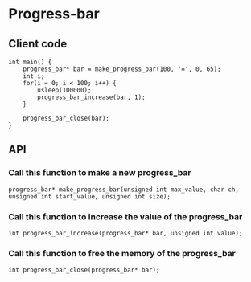 # Progress-bar

## Client code
```
int main() {
    progress_bar* bar = make_progress_bar(100, '=', 0, 65);
    int i;
    for(i = 0; i < 100; i++) {
        usleep(100000);
        progress_bar_increase(bar, 1);
    }

    progress_bar_close(bar);
}
```
## API

### Call this function to make a new progress_bar
```
progress_bar* make_progress_bar(unsigned int max_value, char ch, unsigned int start_value, unsigned int size);
```

### Call this function to increase the value of the progress_bar
```
int progress_bar_increase(progress_bar* bar, unsigned int value);
```

### Call this function to free the memory of the progress_bar
```
int progress_bar_close(progress_bar* bar);
```
